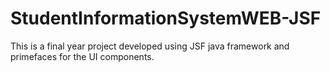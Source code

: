 # StudentInformationSystemWEB-JSF

This is a final year project developed using JSF java framework and primefaces for the UI components. 
